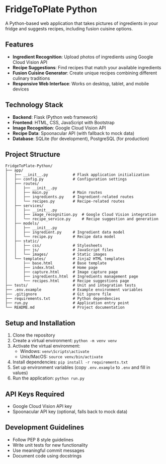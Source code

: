 # FridgeToPlate Python

A Python-based web application that takes pictures of ingredients in your fridge and suggests recipes, including fusion cuisine options.

## Features

- **Ingredient Recognition**: Upload photos of ingredients using Google Cloud Vision API
- **Recipe Suggestions**: Find recipes that match your available ingredients
- **Fusion Cuisine Generator**: Create unique recipes combining different culinary traditions
- **Responsive Web Interface**: Works on desktop, tablet, and mobile devices

## Technology Stack

- **Backend**: Flask (Python web framework)
- **Frontend**: HTML, CSS, JavaScript with Bootstrap
- **Image Recognition**: Google Cloud Vision API
- **Recipe Data**: Spoonacular API (with fallback to mock data)
- **Database**: SQLite (for development), PostgreSQL (for production)

## Project Structure

```
FridgeToPlate-Python/
├── app/
│   ├── __init__.py           # Flask application initialization
│   ├── config.py             # Configuration settings
│   ├── routes/
│   │   ├── __init__.py
│   │   ├── main.py           # Main routes
│   │   ├── ingredients.py    # Ingredient-related routes
│   │   └── recipes.py        # Recipe-related routes
│   ├── services/
│   │   ├── __init__.py
│   │   ├── image_recognition.py  # Google Cloud Vision integration
│   │   └── recipe_service.py     # Recipe suggestion and generation
│   ├── models/
│   │   ├── __init__.py
│   │   ├── ingredient.py     # Ingredient data model
│   │   └── recipe.py         # Recipe data model
│   ├── static/
│   │   ├── css/              # Stylesheets
│   │   ├── js/               # JavaScript files
│   │   └── images/           # Static images
│   └── templates/            # Jinja2 HTML templates
│       ├── base.html         # Base template
│       ├── index.html        # Home page
│       ├── capture.html      # Image capture page
│       ├── ingredients.html  # Ingredients management page
│       └── recipes.html      # Recipe suggestions page
├── tests/                    # Unit and integration tests
├── .env.example              # Example environment variables
├── .gitignore                # Git ignore file
├── requirements.txt          # Python dependencies
├── run.py                    # Application entry point
└── README.md                 # Project documentation
```

## Setup and Installation

1. Clone the repository
2. Create a virtual environment: `python -m venv venv`
3. Activate the virtual environment:
   - Windows: `venv\Scripts\activate`
   - Unix/MacOS: `source venv/bin/activate`
4. Install dependencies: `pip install -r requirements.txt`
5. Set up environment variables (copy `.env.example` to `.env` and fill in values)
6. Run the application: `python run.py`

## API Keys Required

- Google Cloud Vision API key
- Spoonacular API key (optional, falls back to mock data)

## Development Guidelines

- Follow PEP 8 style guidelines
- Write unit tests for new functionality
- Use meaningful commit messages
- Document code using docstrings
